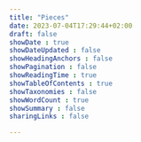 ```yaml
---
title: "Pieces"
date: 2023-07-04T17:29:44+02:00
draft: false
showDate : true
showDateUpdated : false
showHeadingAnchors : false
showPagination : false
showReadingTime : true
showTableOfContents : true
showTaxonomies : false 
showWordCount : true
showSummary : false
sharingLinks : false

---
```


